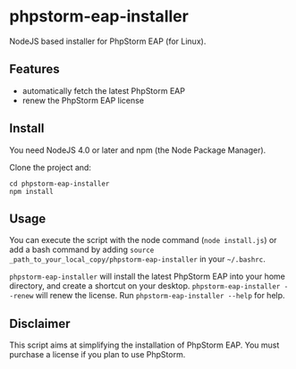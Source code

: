 # phpstorm-eap-installer

NodeJS based installer for PhpStorm EAP (for Linux).

## Features
- automatically fetch the latest PhpStorm EAP
- renew the PhpStorm EAP license

## Install
You need NodeJS 4.0 or later and npm (the Node Package Manager).

Clone the project and:
```
cd phpstorm-eap-installer
npm install
```

## Usage
You can execute the script with the node command (`node install.js`) or add a bash command by adding `source _path_to_your_local_copy/phpstorm-eap-installer` in your `~/.bashrc`.

`phpstorm-eap-installer` will install the latest PhpStorm EAP into your home directory, and create a shortcut on your desktop.
`phpstorm-eap-installer --renew` will renew the license.
Run `phpstorm-eap-installer --help` for help.

## Disclaimer
This script aims at simplifying the installation of PhpStorm EAP. You must purchase a license if you plan to use PhpStorm.
